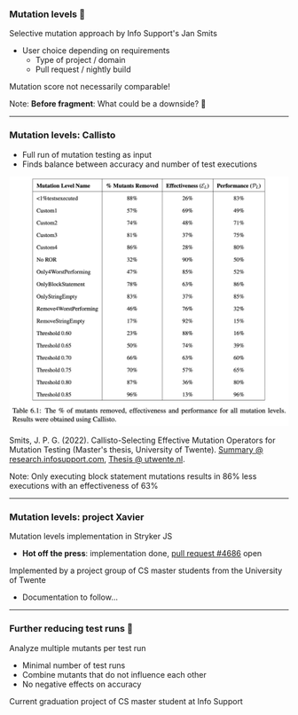 ### Mutation levels 🦥

Selective mutation approach by Info Support's Jan Smits

- User choice depending on requirements
  - Type of project / domain
  - Pull request / nightly build

Mutation score not necessarily comparable!
<!-- .element: class="fragment" -->

Note: **Before fragment**: What could be a downside? 🧦

---

### Mutation levels: Callisto

<div class="r-hstack items-gap items-equal r-stretch">
<div>

- Full run of mutation testing as input
- Finds balance between accuracy and number of test executions

</div>

![Mutation levels](/img/mutation-levels.png)

</div>

Smits, J. P. G. (2022). Callisto-Selecting Effective Mutation Operators for Mutation Testing (Master's thesis, University of Twente).
[Summary @ research.infosupport.com](https://research.infosupport.com/publications/callisto-selecting-effective-mutation-operators-for-mutation-testing/),
[Thesis @ utwente.nl](https://essay.utwente.nl/89294/).
<!-- .element: class="attribution" -->

Note: Only executing block statement mutations results in 86% less executions with an effectiveness of 63%

---

### Mutation levels: project Xavier

Mutation levels implementation in Stryker JS

- **Hot off the press**: implementation done, [pull request #4686](https://github.com/stryker-mutator/stryker-js/pull/4686) open

Implemented by a project group of CS master students from the University of Twente
<!-- .element: class="fragment" -->

- Documentation to follow...
<!-- .element: class="fragment" -->

---

### Further reducing test runs 🧐

Analyze multiple mutants per test run

- Minimal number of test runs
- Combine mutants that do not influence each other
- No negative effects on accuracy

Current graduation project of CS master student at Info Support
<!-- .element: class="fragment" -->
